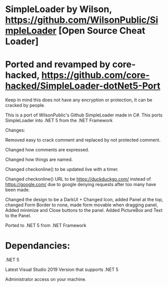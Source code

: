 
# SimpleLoader by Wilson, https://github.com/WilsonPublic/SimpleLoader [Open Source Cheat Loader] 

# Ported and revamped by core-hacked, https://github.com/core-hacked/SimpleLoader-dotNet5-Port  

 Keep in mind this does not have any encryption or protection, It can be cracked by people. 



 This is a port of WilsonPublic's Github SimpleLoader made in C#. This ports SimpleLoader into .NET 5 from the .NET Framework


 Changes:
 
 Removed easy to crack comment and replaced by not protected comment.
 
 Changed how comments are expressed.
 
 Changed how things are named.
 
 Changed checkonline() to be updated live with a timer.
 
 Changed checkonline() URL to be https://duckduckgo.com/ instead of https://google.com/ due to google denying requests after too many have been made.
 
 Changed the design to be a DarkUI + Changed Icon, added Panel at the top, changed Form Border to none, made form movable when dragging panel, Added minimize and Close buttons to the panel. Added PictureBox and Text to the Panel.
 
 Ported to .NET 5 from .NET Framework

 # Dependancies:
 
 .NET 5 
 
 Latest Visual Studio 2019 Version that supports .NET 5
 
 Administrator access on your machine.

